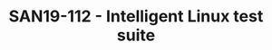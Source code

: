 ---
categories:
- san19
description: Every Linux release is a collaboration of various developers, maintainers
  and sub-system, containing lots of patches and codes and community try their best
  to ascertain the stability as much as possible. <br /> But considering that the
  changes can impact various areas/subsystems/use-cases/architectures, it is not very
  easy and rather impossible to guarantee a stable release. Even ensuring regressions
  is not a straightforward thing. <br /> <br /> Any organization which is considering
  to up-rev their Linux always has susceptibility to risk. Despite the best work being
  done by community of testers, maintainers and developers, how many or how severe
  bugs will get introduced in the re-based Linux is a question not easy to answer.<br
  /> This susceptibility/risk can be reduced with good number of test cases; these
  tests could be specific tests related to organization in terms of the architectures
  they use and the use-cases they support, and various test cases inherited from open
  source. And to have very low risk level, there would be a need to run hundreds/thousands
  of test cases. <br /> Here execution of test cases may take time from hours to days.
  <br /> Other problem with test cases that they are static and never get evolved
  with past learning and experiences.<br /> <br /> We are proposing a AI based tool
  which will help to provide a set of test cases (sub set of hundreds/thousands of
  test cases) which are intelligently picked based <br /> on past learning of driver
  or sub-system or area. This past learning is created based on result of test cases
  run in various previous releases. This subset of test cases can be run <br /> to
  check the stability of Linux and the risk level of an up-rev. This is definitely
  a huge time saving and at the same time will try to identify the problem areas more
  efficiently.<br /> This tool would also publish the list of test cases run and their
  pass/fail result. <br /> <br /> Any organization can then look through the test
  report, check the failed test cases assess the severity of the failures, and decide
  whether they should go for fix or wait for new release. <br /> This tool can be
  run on every Linux release to provide stability level. Other than stability, this
  tool can also tell area/subsystem which are stable or which are very dynamic in
  nature, helping maintainers focus. <br /> <br /> Aim is to place this tool on any
  open web portal which is easily accessible by the community. Also community can
  help with more test cases to enhance tool learning and hence good sub-set of test
  cases. <br />
image:
  featured: 'true'
  path: /assets/images/featured-images/san19/SAN19-112.png
session_attendee_num: '5'
session_id: SAN19-112
session_room: Pacific Room (Keynote)
session_slot:
  end_time: '2019-09-23 15:25:00'
  start_time: '2019-09-23 15:00:00'
session_speakers:
- speaker_bio: I am computer Science Engineering graduate with almost 18 years of
    continuous experience in Embedded systems, Linux BSP, Unix, operating system internals,
    device drivers, boot loaders, Flash, DDR, Ethernet, SATA, USB, wireless, networking,
    etc, and open source software. Very good hold on PowerPC and ARM architectures.
    Representing NXP in various open source projects of ARM ecosystem, distros and
    CIs like Linaro(LSK), Preempt RT, Yocto, SUSE..<br /> <br /> I have been involved
    in various bring up, BSP code development and open source up-streaming of these
    BSPs for various NXP SoCs of QorIQ, Qonverge and Layerscape series. This includes
    MPC8323, MPC8360, P1020, P1010, P2020, BSC9131, BSC9132, B4860, T1040, LS2088A,
    LS1012A, LS1088A for u-boot and Linux. I have been working as software IP owner
    for various areas like TDM, ethernet, DDR, Flash controller, heterogenous systems,
    multicore, AMP, etc.<br /> <br /> Currently playing the role of System Software
    architect which involves SoC feasibility and laying out the BSP software architecture
    for the NXP devices for wireless, networking and IoT use cases. Key areas include
    Platform software, u-boot, linux and device drivers.<br />
  speaker_company: ''
  speaker_image: /assets/images/speakers/san19/poonam-aggrwal.jpg
  speaker_location: ''
  speaker_name: Poonam Aggrwal
  speaker_position: Platform Software architect for NXP chipsets
  speaker_username: poonam.aggrwal
- speaker_bio: I am a computer science and engineering Graduate with ~13 years of
    continuous experience in Linux/RTOS based Embedded software/firmware in multi-core
    technologies and having very good exposure of Linux, FreeRTOS, u-boot, device
    drivers, boot loaders, flash technologies etc. <br /> <br /> I have been involved
    in various bring up, BSP code development and open source up-streaming of these
    BSP for various NXP SoCs including BSC9131, BSC9132, B4860, T1040, LS2085A, LS1012A,
    LS1088A for u-boot and Linux. I am software IP owner for IFC (Integrated flash
    controller) for u-boot, Linux. i am also working as u-boot upstream maintainer
    for NXP.
  speaker_company: ''
  speaker_image: /assets/images/speakers/san19/prabhakar-kushwaha.jpg
  speaker_location: ''
  speaker_name: Prabhakar Kushwaha
  speaker_position: Software Architect at NXP Semiconductors
  speaker_username: prabhakar.kushwaha
session_track: Validation and CI
tag: session
tags:
- Linux Kernel
- ' Machine Learning/AI'
- ' Open Source Development'
title: SAN19-112 - Intelligent Linux test suite
---